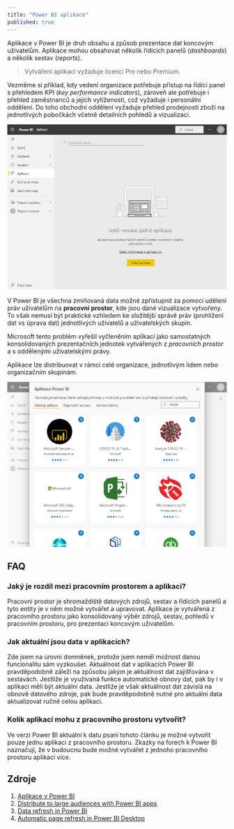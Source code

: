 ```yaml
---
title: "Power BI aplikace"
published: true
---
```


Aplikace v Power BI je druh obsahu a způsob prezentace dat koncovým uživatelům.
Aplikace mohou obsahovat několik řídících panelů (*dashboards*) a několik sestav (*reports*). 

> Vytváření aplikací vyžaduje licenci Pro nebo Premium.

Vezměme si příklad, kdy vedení organizace potřebuje přístup na řídící panel s přehledem KPI (*key performance indicators*), zároveň ale potřebuje i přehled zaměstnanců a jejich vytíženosti, což vyžaduje i personální oddělení.
Do toho obchodní oddělení vyžaduje přehled prodejnosti zboží na jednotlivých pobočkách včetně detailních pohledů a vizualizací.

![Záložka pro náhled instalovaných aplikací v Power BI](/images/power-bi-apps/power-bi-apps-01.png)

V Power BI je všechna zmiňovaná data možné zpřístupnit za pomocí udělení práv uživatelům na **pracovní prostor**, kde jsou dané vizualizace vytvořeny.
To však nemusí být praktické vzhledem ke složitější správě práv (prohlížení dat vs úprava dat) jednotlivých uživatelů a uživatelských skupin.

Microsoft tento problém vyřešil vyčleněním aplikací jako samostatných konsolidovaných prezentačních jednotek vytvářených z *pracovních prostor* a s oddělenými uživatelskými právy.

Aplikace lze distribuovat v rámci celé organizace, jednotlivým lidem nebo organizačním skupinám.

![Záložka pro náhled seznamu dostupných aplikací v Power BI](/images/power-bi-apps/power-bi-apps-02.png)

## FAQ

### Jaký je rozdíl mezi pracovním prostorem a aplikací?

Pracovní prostor je shromaždiště datových zdrojů, sestav a řídících panelů a tyto entity je v něm možné vytvářet a upravovat.
Aplikace je vytvářená z pracovního prostoru jako konsolidovaný výběr zdrojů, sestav, pohledů v pracovním prostoru, pro prezentaci koncovým uživatelům.

### Jak aktuální jsou data v aplikacích?

Zde jsem na úrovni domněnek, protože jsem neměl možnost danou funcionalitu sám vyzkoušet.
Aktuálnost dat v aplikacích Power BI pravděpodobně záleží na způsobu jakým je aktuálnost dat zajišťována v sestavách.
Jestliže je využívaná funkce automatické obnovy dat, pak by i v aplikaci měli být aktuální data.
Jestliže je však aktuálnost dat závislá na obnově datového zdroje, pak bude pravděpodobně nutné pro aktuální data aktualizovat ručně celou aplikaci.

### Kolik aplikací mohu z pracovního prostoru vytvořit?

Ve verzi Power BI aktuální k datu psaní tohoto článku je možné vytvořit pouze jednu aplikaci z pracovního prostoru.
Zkazky na forech k Power BI naznačují, že v budoucnu bude možné vytvářet z jednoho pracovního prostoru aplikací více.

## Zdroje

1. [Aplikace v Power BI][01]
2. [Distribute to large audiences with Power BI apps][02]
3. [Data refresh in Power BI][03]
4. [Automatic page refresh in Power BI Desktop][04]

[01]: https://docs.microsoft.com/cs-cz/power-bi/consumer/end-user-apps
[02]: https://powerbi.microsoft.com/en-us/blog/distribute-to-large-audiences-with-power-bi-apps/
[03]: https://docs.microsoft.com/en-us/power-bi/connect-data/refresh-data
[04]: https://docs.microsoft.com/en-us/power-bi/create-reports/desktop-automatic-page-refresh
